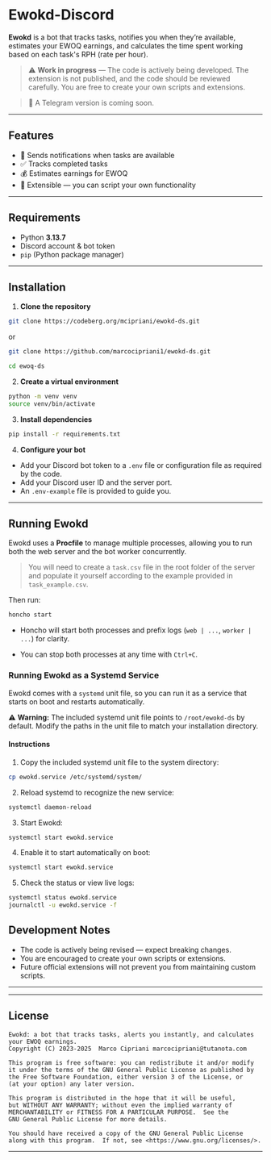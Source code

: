 # Ewokd-Discord

**Ewokd** is a bot that tracks tasks, notifies you when they’re available, estimates your EWOQ earnings, and calculates the time spent working based on each task's RPH (rate per hour). 

> ⚠️ **Work in progress** — The code is actively being developed. The extension is not published, and the code should be reviewed carefully. You are free to create your own scripts and extensions.

> 📱 A Telegram version is coming soon.
---

## Features

- 📢 Sends notifications when tasks are available  
- ✅ Tracks completed tasks  
- 💰 Estimates earnings for EWOQ  
- 🔧 Extensible — you can script your own functionality  

---

## Requirements

- Python **3.13.7**  
- Discord account & bot token  
- `pip` (Python package manager)  

---

## Installation

1. **Clone the repository**  
```bash
git clone https://codeberg.org/mcipriani/ewokd-ds.git
```
or 

```bash
git clone https://github.com/marcocipriani1/ewokd-ds.git
```
```bash
cd ewoq-ds
```

2. **Create a virtual environment**

```bash
python -m venv venv
source venv/bin/activate
```

3. **Install dependencies**

```bash
pip install -r requirements.txt
```

4. **Configure your bot**  
- Add your Discord bot token to a `.env` file or configuration file as required by the code.
- Add your Discord user ID and the server port.  
- An `.env-example` file is provided to guide you.

---

## Running Ewokd

Ewokd uses a **Procfile** to manage multiple processes, allowing you to run both the web server and the bot worker concurrently.

> You will need to create a `task.csv` file in the root folder of the server and populate it yourself according to the example provided in `task_example.csv`.

Then run:

```bash
honcho start
```
- Honcho will start both processes and prefix logs (`web | ...`, `worker | ...`) for clarity.

- You can stop both processes at any time with `Ctrl+C`.

### Running Ewokd as a Systemd Service

Ewokd comes with a `systemd` unit file, so you can run it as a service that starts on boot and restarts automatically.

⚠️ **Warning:** The included systemd unit file points to `/root/ewokd-ds` by default. Modify the paths in the unit file to match your installation directory.


#### Instructions

1. Copy the included systemd unit file to the system directory:

```bash
cp ewokd.service /etc/systemd/system/
```

2. Reload systemd to recognize the new service:

```bash
systemctl daemon-reload
```
3. Start Ewokd:

```bash
systemctl start ewokd.service
```

4. Enable it to start automatically on boot:

```bash
systemctl start ewokd.service
```

5. Check the status or view live logs:

```bash
systemctl status ewokd.service
journalctl -u ewokd.service -f
```

## Development Notes

- The code is actively being revised — expect breaking changes.
- You are encouraged to create your own scripts or extensions.
- Future official extensions will not prevent you from maintaining custom scripts.

---

---

## License


    Ewokd: a bot that tracks tasks, alerts you instantly, and calculates your EWOQ earnings. 
    Copyright (C) 2023-2025  Marco Cipriani marcocipriani@tutanota.com

    This program is free software: you can redistribute it and/or modify
    it under the terms of the GNU General Public License as published by
    the Free Software Foundation, either version 3 of the License, or
    (at your option) any later version.

    This program is distributed in the hope that it will be useful,
    but WITHOUT ANY WARRANTY; without even the implied warranty of
    MERCHANTABILITY or FITNESS FOR A PARTICULAR PURPOSE.  See the
    GNU General Public License for more details.

    You should have received a copy of the GNU General Public License
    along with this program.  If not, see <https://www.gnu.org/licenses/>.

---


